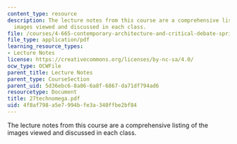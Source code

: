 ```yaml
---
content_type: resource
description: The lecture notes from this course are a comprehensive listing of the
  images viewed and discussed in each class.
file: /courses/4-665-contemporary-architecture-and-critical-debate-spring-2002/4f8af798a5e7994bfe3a340ffbe2bf84_27technomega.pdf
file_type: application/pdf
learning_resource_types:
- Lecture Notes
license: https://creativecommons.org/licenses/by-nc-sa/4.0/
ocw_type: OCWFile
parent_title: Lecture Notes
parent_type: CourseSection
parent_uid: 5d36ebc6-8a86-6a8f-6867-da71df794ad6
resourcetype: Document
title: 27technomega.pdf
uid: 4f8af798-a5e7-994b-fe3a-340ffbe2bf84
---
```

The lecture notes from this course are a comprehensive listing of the images viewed and discussed in each class.